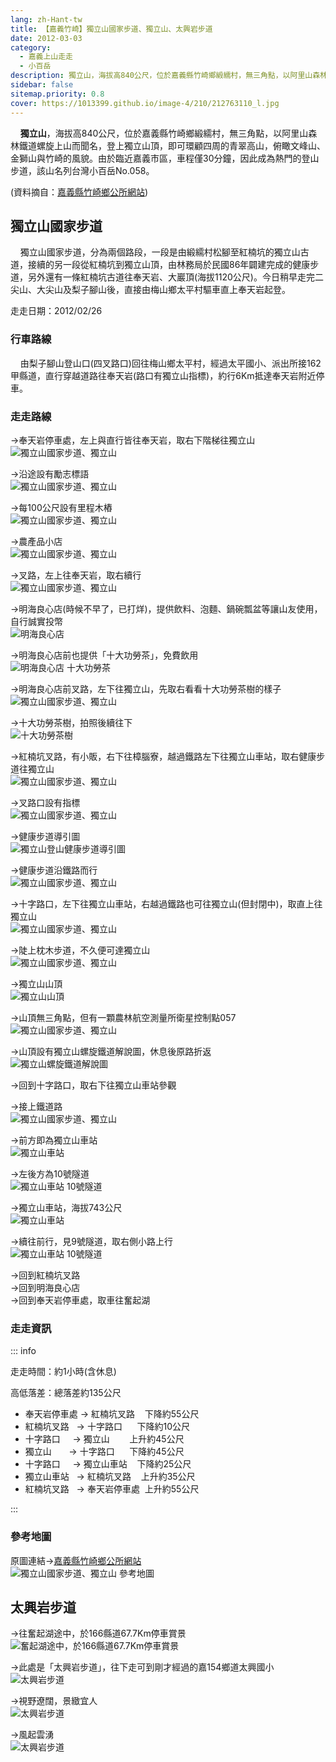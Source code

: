 ```yaml
---
lang: zh-Hant-tw
title: 【嘉義竹崎】獨立山國家步道、獨立山、太興岩步道
date: 2012-03-03
category: 
  - 嘉義上山走走
  - 小百岳
description: 獨立山，海拔高840公尺，位於嘉義縣竹崎鄉緞繻村，無三角點，以阿里山森林鐵道螺旋上山而聞名，登上獨立山頂，即可環顧四周的青翠高山，俯瞰文峰山、金獅山與竹崎的風貌。由於臨近嘉義市區，車程僅30分鐘，因此成為熱門的登山步道，該山名列台灣小百岳No.058。
sidebar: false
sitemap.priority: 0.8
cover: https://1013399.github.io/image-4/210/212763110_l.jpg
---
```


    **獨立山**，海拔高840公尺，位於嘉義縣竹崎鄉緞繻村，無三角點，以阿里山森林鐵道螺旋上山而聞名，登上獨立山頂，即可環顧四周的青翠高山，俯瞰文峰山、金獅山與竹崎的風貌。由於臨近嘉義市區，車程僅30分鐘，因此成為熱門的登山步道，該山名列台灣小百岳No.058。  

(資料摘自：[嘉義縣竹崎鄉公所網站](http://www.chuchi.gov.tw/03tour/01view.asp?id=3181))

<!-- more -->

## 獨立山國家步道

    獨立山國家步道，分為兩個路段，一段是由緞繻村松腳至紅楠坑的獨立山古道，接續的另一段從紅楠坑到獨立山頂，由林務局於民國86年闢建完成的健康步道，另外還有一條紅楠坑古道往奉天岩、大巖頂(海拔1120公尺)。今日稍早走完二尖山、大尖山及梨子腳山後，直接由梅山鄉太平村驅車直上奉天岩起登。

走走日期：2012/02/26

### 行車路線
    由梨子腳山登山口(四叉路口)回往梅山鄉太平村，經過太平國小、派出所接162甲縣道，直行穿越道路往奉天岩(路口有獨立山指標)，約行6Km抵達奉天岩附近停車。

### 走走路線
→奉天岩停車處，左上與直行皆往奉天岩，取右下階梯往獨立山  
![獨立山國家步道、獨立山](https://1013399.github.io/image-4/210/212763013_l.jpg)

→沿途設有勵志標語  
![獨立山國家步道、獨立山](https://1013399.github.io/image-4/210/212763017_l.jpg)

→每100公尺設有里程木樁  
![獨立山國家步道、獨立山](https://1013399.github.io/image-4/210/212763020_l.jpg)

→農產品小店  
![獨立山國家步道、獨立山](https://1013399.github.io/image-4/210/212763024_l.jpg)

→叉路，左上往奉天岩，取右續行  
![獨立山國家步道、獨立山](https://1013399.github.io/image-4/210/212763029_l.jpg)

→明海良心店(時候不早了，已打烊)，提供飲料、泡麵、鍋碗瓢盆等讓山友使用，自行誠實投幣  
![明海良心店](https://1013399.github.io/image-4/210/212763034_l.jpg)

→明海良心店前也提供「十大功勞茶」，免費飲用  
![明海良心店 十大功勞茶](https://1013399.github.io/image-4/210/212763037_l.jpg)

→明海良心店前叉路，左下往獨立山，先取右看看十大功勞茶樹的樣子  
![獨立山國家步道、獨立山](https://1013399.github.io/image-4/210/212763042_l.jpg)

→十大功勞茶樹，拍照後續往下  
![十大功勞茶樹](https://1013399.github.io/image-4/210/212763046_l.jpg)

→紅楠坑叉路，有小販，右下往樟腦寮，越過鐵路左下往獨立山車站，取右健康步道往獨立山  
![獨立山國家步道、獨立山](https://1013399.github.io/image-4/210/212763051_l.jpg)

→叉路口設有指標  
![獨立山國家步道、獨立山](https://1013399.github.io/image-4/210/212763054_l.jpg)

→健康步道導引圖  
![獨立山登山健康步道導引圖](https://1013399.github.io/image-4/210/212763062_l.jpg)

→健康步道沿鐵路而行  
![獨立山國家步道、獨立山](https://1013399.github.io/image-4/210/212763074_l.jpg)

→十字路口，左下往獨立山車站，右越過鐵路也可往獨立山(但封閉中)，取直上往獨立山  
![獨立山國家步道、獨立山](https://1013399.github.io/image-4/210/212763078_l.jpg)

→陡上枕木步道，不久便可達獨立山  
![獨立山國家步道、獨立山](https://1013399.github.io/image-4/210/212763082_l.jpg)

→獨立山山頂  
![獨立山山頂](https://1013399.github.io/image-4/210/212763087_l.jpg)

→山頂無三角點，但有一顆農林航空測量所衛星控制點057  
![獨立山國家步道、獨立山](https://1013399.github.io/image-4/210/212763092_l.jpg)

→山頂設有獨立山螺旋鐵道解說圖，休息後原路折返  
![獨立山螺旋鐵道解說圖](https://1013399.github.io/image-4/210/212763097_l.jpg)

→回到十字路口，取右下往獨立山車站參觀

→接上鐵道路  
![獨立山國家步道、獨立山](https://1013399.github.io/image-4/210/212763101_l.jpg)

→前方即為獨立山車站  
![獨立山車站](https://1013399.github.io/image-4/210/212763104_l.jpg)

→左後方為10號隧道  
![獨立山車站 10號隧道](https://1013399.github.io/image-4/210/212763107_l.jpg)

→獨立山車站，海拔743公尺  
![獨立山車站](https://1013399.github.io/image-4/210/212763108_l.jpg)

→續往前行，見9號隧道，取右側小路上行  
![獨立山車站 10號隧道](https://1013399.github.io/image-4/210/212763110_l.jpg)

→回到紅楠坑叉路  
→回到明海良心店  
→回到奉天岩停車處，取車往奮起湖

### 走走資訊

::: info

走走時間：約1小時(含休息)

高低落差：總落差約135公尺  
- 奉天岩停車處 → 紅楠坑叉路    下降約55公尺  
- 紅楠坑叉路   → 十字路口      下降約10公尺  
- 十字路口     → 獨立山        上升約45公尺  
- 獨立山       → 十字路口      下降約45公尺  
- 十字路口     → 獨立山車站    下降約25公尺  
- 獨立山車站   → 紅楠坑叉路    上升約35公尺  
- 紅楠坑叉路   → 奉天岩停車處  上升約55公尺

:::

### 參考地圖
原圖連結→[嘉義縣竹崎鄉公所網站](http://www.chuchi.gov.tw/03tour/01view.asp?id=3181)  
![獨立山國家步道、獨立山 參考地圖](https://1013399.github.io/image-4/210/213053181_l.jpg)

## 太興岩步道

→往奮起湖途中，於166縣道67.7Km停車賞景  
![奮起湖途中，於166縣道67.7Km停車賞景](https://1013399.github.io/image-4/210/212763111_l.jpg)

→此處是「太興岩步道」，往下走可到剛才經過的嘉154鄉道太興國小  
![太興岩步道](https://1013399.github.io/image-4/210/212763116_l.jpg)

→視野遼闊，景緻宜人  
![太興岩步道](https://1013399.github.io/image-4/210/212763119_l.jpg)

→風起雲湧  
![太興岩步道](https://1013399.github.io/image-4/210/212763012_l.jpg)